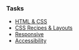 ### Tasks

  * [HTML & CSS](https://github.com/StanislauZubovich/UXMiniLab/blob/2017-Q3/tasks/htmlcss.md)
  * [CSS Recipes & Layouts](https://github.com/StanislauZubovich/UXMiniLab/blob/2017-Q3/tasks/css-recipes.md)
  * [Responsive](https://github.com/StanislauZubovich/UXMiniLab/blob/2017-Q3/tasks/responsive.md)
  * [Accessibility](https://github.com/StanislauZubovich/UXMiniLab/blob/2017-Q3/tasks/accessibility.md)